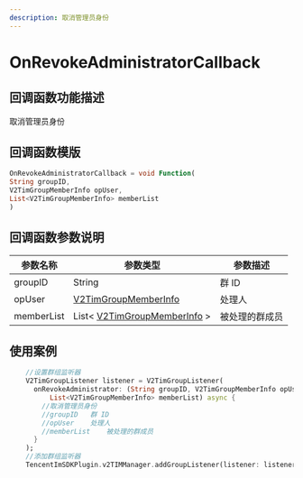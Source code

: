 ```yaml
---
description: 取消管理员身份
---
```


# OnRevokeAdministratorCallback

## 回调函数功能描述

取消管理员身份

## 回调函数模版

```dart
OnRevokeAdministratorCallback = void Function(
String groupID,
V2TimGroupMemberInfo opUser,
List<V2TimGroupMemberInfo> memberList
)
```

## 回调函数参数说明

| 参数名称       | 参数类型                                             | 参数描述    |
| ---------- | ------------------------------------------------ | ------- |
| groupID    | String                                           | 群 ID    |
| opUser     | [V2TimGroupMemberInfo](broken-reference)         | 处理人     |
| memberList | List< [V2TimGroupMemberInfo](broken-reference) > | 被处理的群成员 |

## 使用案例

```dart
    //设置群组监听器
    V2TimGroupListener listener = V2TimGroupListener(
      onRevokeAdministrator: (String groupID, V2TimGroupMemberInfo opUser,
          List<V2TimGroupMemberInfo> memberList) async {
        //取消管理员身份
        //groupID	群 ID
        //opUser	处理人
        //memberList	被处理的群成员
      }
    );
    //添加群组监听器
    TencentImSDKPlugin.v2TIMManager.addGroupListener(listener: listener);
```

